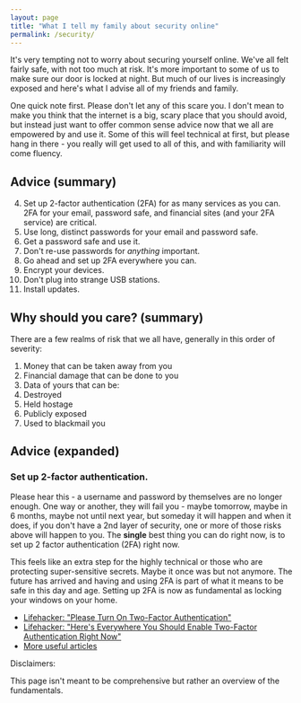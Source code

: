 ```yaml
---
layout: page
title: "What I tell my family about security online"
permalink: /security/
---
```


It's very tempting not to worry about securing yourself online. We've all felt fairly safe, with not too much at risk.  It's more important to some of us to make sure our door is locked at night.  But much of our lives is increasingly exposed and here's what I advise all of my friends and family.  

One quick note first.  Please don't let any of this scare you. I don't mean to make you think that the internet is a big, scary place that you should avoid, but instead just want to offer common sense advice now that we all are empowered by and use it.  Some of this will feel technical at first, but please hang in there - you really will get used to all of this, and with familiarity will come fluency.  

## Advice (summary)

4. Set up 2-factor authentication (2FA) for as many services as you can.  2FA for your email, password safe, and financial sites (and your 2FA service) are critical.  
2. Use long, distinct passwords for your email and password safe. 
3. Get a password safe and use it. 
3. Don't re-use passwords for _anything_ important.  
5. Go ahead and set up 2FA everywhere you can.  
6. Encrypt your devices.
7. Don't plug into strange USB stations. 
8. Install updates.

## Why should you care? (summary) 

There are a few realms of risk that we all have, generally in this order of severity:  

1. Money that can be taken away from you
2. Financial damage that can be done to you
3. Data of yours that can be:
  4. Destroyed 
  5. Held hostage 
  6. Publicly exposed 
  7. Used to blackmail you

## Advice (expanded)

### Set up 2-factor authentication.  

Please hear this - a username and password by themselves are no longer enough.  One way or another, they will fail you - maybe tomorrow, maybe in 6 months, maybe not until next year, but someday it will happen and when it does, if you don't have a 2nd layer of security, one or more of those risks above will happen to you.   The **single** best thing you can do right now, is to set up 2 factor authentication (2FA) right now.  

This feels like an extra step for the highly technical or those who are protecting super-sensitive secrets.  Maybe it once was but not anymore.  The future has arrived and having and using 2FA is part of what it means to be safe in this day and age.  Setting up 2FA is now as fundamental as locking your windows on your home.  

* [Lifehacker: "Please Turn On Two-Factor Authentication"](http://lifehacker.com/5932700/please-turn-on-two-factor-authentication)
* [Lifehacker: "Here's Everywhere You Should Enable Two-Factor Authentication Right Now"](http://lifehacker.com/5938565/heres-everywhere-you-should-enable-two-factor-authentication-right-now)
* [More useful articles](http://lifehacker.com/tag/two-factor-authentication)



Disclaimers: 

This page isn't meant to be comprehensive but rather an overview of the fundamentals.  






